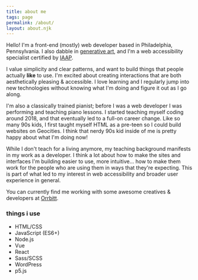 ```yaml
---
title: about me
tags: page
permalink: /about/
layout: about.njk
---
```


Hello! I'm a front-end (mostly) web developer based in Philadelphia, Pennsylvania. I also dabble in [generative art](https://crankysparrow.github.io/generative-art/), and I'm a web accessibility specialist certified by [IAAP](https://www.accessibilityassociation.org/s/).

I value simplicity and clear patterns, and want to build things that people actually **like** to use. I'm excited about creating interactions that are both aesthetically pleasing & accessible. I love learning and I regularly jump into new technologies without knowing what I'm doing and figure it out as I go along.

I'm also a classically trained pianist; before I was a web developer I was performing and teaching piano lessons. I started teaching myself coding around 2018, and that eventually led to a full-on career change. Like so many 90s kids, I first taught myself HTML as a pre-teen so I could build websites on Geocities. I think that nerdy 90s kid inside of me is pretty happy about what I'm doing now!

While I don't teach for a living anymore, my teaching background manifests in my work as a developer. I think a lot about how to make the sites and interfaces I'm building easier to use, more intuitive... how to make them work for the people who are using them in ways that they're expecting. This is part of what led to my interest in web accessibility and broader user experience in general.

You can currently find me working with some awesome creatives & developers at <a rel='noreferrer' href="https://orrbitt.com">Orrbitt</a>.

<div class='languages'>

### things i use

-   HTML/CSS
-   JavaScript (ES6+)
-   Node.js
-   Vue
-   React
-   Sass/SCSS
-   WordPress
-   p5.js

</div>
